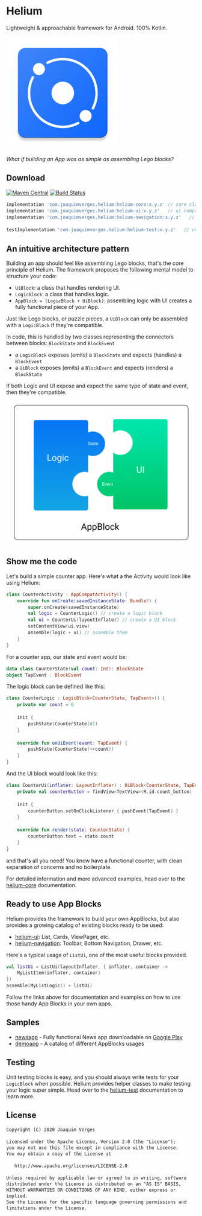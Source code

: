 # Helium

Lightweight & approachable framework for Android. 100% Kotlin.

<img src="docs/images/ic_launcher.png" width="300">

*What if building an App was as simple as assembling Lego blocks?*

## Download

[![Maven Central](https://img.shields.io/maven-central/v/com.joaquimverges.helium/helium-core.svg?label=Maven%20Central)](https://search.maven.org/search?q=g:com.joaquimverges.helium) [![Build Status](https://app.bitrise.io/app/9b5a174b9921d71f/status.svg?token=OXeY3aZX53ttCYvqZjEjqw&branch=master)](https://app.bitrise.io/app/9b5a174b9921d71f)
```groovy
implementation 'com.joaquimverges.helium:helium-core:x.y.z' // core classes
implementation 'com.joaquimverges.helium:helium-ui:x.y.z'   // ui components
implementation 'com.joaquimverges.helium:helium-navigation:x.y.z'   // navigation components

testImplementation 'com.joaquimverges.helium:helium-test:x.y.z'   // unit test helper classes
```

## An intuitive architecture pattern

Building an app should feel like assembling Lego blocks, that's the core principle of Helium. The framework proposes the following mental model to structure your code:

- `UiBlock`: a class that handles rendering UI.
- `LogicBlock`: a class that handles logic.
- `AppBlock = (LogicBlock + UiBlock)`: assembling logic with UI creates a fully functional piece of your App.  

Just like Lego blocks, or puzzle pieces, a `UiBlock` can only be assembled with a `LogicBlock` if they're compatible.

In code, this is handled by two classes representing the connectors between blocks: `BlockState` and `BlockEvent`

- a `LogicBlock` exposes (emits) a `BlockState` and expects (handles) a `BlockEvent`
- a `UiBlock` exposes (emits) a `BlockEvent` and expects (renders) a `BlockState`

If both Logic and UI expose and expect the same type of state and event, then they're compatible.

<img src="docs/images/helium_arch_diagram.png" width="600">

## Show me the code

Let's build a simple counter app. Here's what a the Activity would look like using Helium:

```kotlin
class CounterActivity : AppCompatActivity() {
    override fun onCreate(savedInstanceState: Bundle?) {
        super.onCreate(savedInstanceState)
        val logic = CounterLogic() // create a logic block
        val ui = CounterUi(layoutInflater) // create a UI block
        setContentView(ui.view)
        assemble(logic + ui) // assemble them
    }
}
```

For a counter app, our state and event would be:

```kotlin
data class CounterState(val count: Int): BlockState
object TapEvent : BlockEvent
```

The logic block can be defined like this:

```kotlin
class CounterLogic : LogicBlock<CounterState, TapEvent>() {
    private var count = 0

    init {
        pushState(CounterState(0))
    }

    override fun onUiEvent(event: TapEvent) {
        pushState(CounterState(++count))
    }
}
```

And the UI block would look like this:

```kotlin
class CounterUi(inflater: LayoutInflater) : UiBlock<CounterState, TapEvent>(R.layout.counter_view, inflater) {
    private val counterButton = findView<TextView>(R.id.count_button)

    init {
        counterButton.setOnClickListener { pushEvent(TapEvent) }       
    }    

    override fun render(state: CounterState) {
        counterButton.text = state.count
    }
}
```

and that's all you need! You know have a functional counter, with clean separation of concerns and no boilerplate.

For detailed information and more advanced examples, head over to the [helium-core](/helium-core) documentation.

## Ready to use App Blocks

Helium provides the framework to build your own AppBlocks, but also provides a growing catalog of existing blocks ready to be used:

- [helium-ui](/helium-ui): List, Cards, ViewPager, etc.
- [helium-navigation](/helium-navigation): Toolbar, Bottom Navigation, Drawer, etc.  

Here's a typical usage of `ListUi`, one of the most useful blocks provided.

```kotlin
val listUi = ListUi(layoutInflater, { inflater, container ->
    MyListItem(inflater, container)
})
assemble(MyListLogic() + listUi)
```

Follow the links above for documentation and examples on how to use those handy App Blocks in your own apps.

## Samples

- [newsapp](/samples/newsapp) - Fully functional News app downloadable on [Google Play](https://play.google.com/store/apps/details?id=com.jv.news)
- [demoapp](/samples/demoapp) - A catalog of different AppBlocks usages

## Testing

Unit testing blocks is easy, and you should always write tests for your `LogicBlock` when possible. Helium provides helper classes to make testing your logic super simple. Head over to the [helium-test](/helium-test) documentation to learn more.

## License

```
Copyright (C) 2020 Joaquim Verges

Licensed under the Apache License, Version 2.0 (the "License");
you may not use this file except in compliance with the License.
You may obtain a copy of the License at

   http://www.apache.org/licenses/LICENSE-2.0

Unless required by applicable law or agreed to in writing, software
distributed under the License is distributed on an "AS IS" BASIS,
WITHOUT WARRANTIES OR CONDITIONS OF ANY KIND, either express or implied.
See the License for the specific language governing permissions and
limitations under the License.
```
